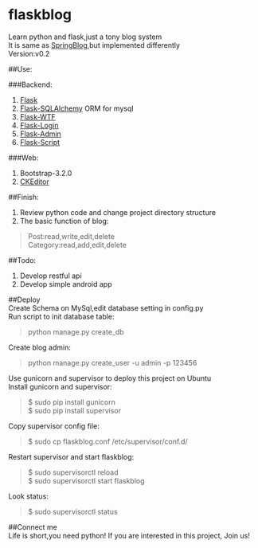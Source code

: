 flaskblog
=========

Learn python and flask,just a tony blog system  
It is same as [SpringBlog](https://github.com/defshine/SpringBlog),but implemented differently  
Version:v0.2  

##Use:    
  
###Backend:  

  1. [Flask](http://flask.pocoo.org/)
  2. [Flask-SQLAlchemy](https://pythonhosted.org/Flask-SQLAlchemy/) ORM for mysql  
  3. [Flask-WTF](https://flask-wtf.readthedocs.org/en/latest/)
  4. [Flask-Login](https://flask-login.readthedocs.org/en/latest/)  
  5. [Flask-Admin](http://flask-admin.readthedocs.org/en/latest/)  
  6. [Flask-Script](http://flask-script.readthedocs.org/en/latest/)

###Web:  
  
  1. Bootstrap-3.2.0  
  2. [CKEditor](http://ckeditor.com/)

##Finish:   
  
1. Review python code and change project directory structure  
2. The basic function of blog:  
  
> Post:read,write,edit,delete  
> Category:read,add,edit,delete  

##Todo:  

1. Develop restful api    
2. Develop simple android app

##Deploy  
Create Schema on MySql,edit database setting in config.py  
Run script to init database table:  
 
> python manage.py create_db

Create blog admin:  
 
> python manage.py create_user -u admin -p 123456 

Use gunicorn and supervisor to deploy this project on Ubuntu    
Install gunicorn and supervisor:  

> $ sudo pip install gunicorn  
> $ sudo pip install supervisor  

Copy supervisor config file:  

> $ sudo cp flaskblog.conf /etc/supervisor/conf.d/ 

Restart supervisor and start flaskblog:  
  
> $ sudo supervisorctl reload  
> $ sudo supervisorctl start flaskblog  

Look status:  

> $ sudo supervisorctl status

##Connect me  
Life is short,you need python!
If you are interested in this project, Join us!
